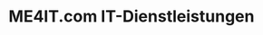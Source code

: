 ---
title: "ME4IT.com IT-Dienstleistungen"
url: /welzheim/me4it-com-it-dienstleistungen/
shop: Computer
---